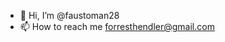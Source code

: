 - 👋 Hi, I’m @faustoman28
- 📫 How to reach me forresthendler@gmail.com

<!---
faustoman28/faustoman28 is a ✨ special ✨ repository because its `README.md` (this file) appears on your GitHub profile.
You can click the Preview link to take a look at your changes.
--->

